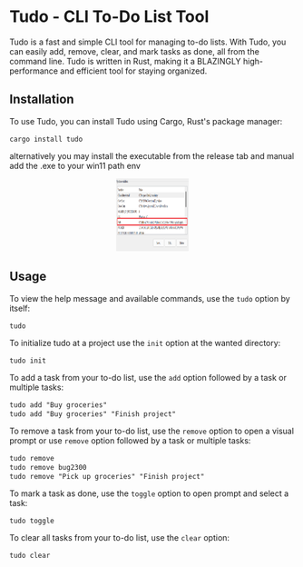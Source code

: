 # Tudo - CLI To-Do List Tool

Tudo is a fast and simple CLI tool for managing to-do lists. With Tudo, you can easily add, remove, clear, and mark tasks as done, all from the command line. Tudo is written in Rust, making it a BLAZINGLY high-performance and efficient tool for staying organized.

## Installation

To use Tudo, you can install Tudo using Cargo, Rust's package manager:

```
cargo install tudo
```

alternatively you may install the executable from the release tab and manual add the .exe to your win11 path env

<p align="center">
  <img width="128" height="128" src="https://github.com/rmrz-daniel/Tudo/blob/main/src/Photos/Path.png">
</p>

## Usage

To view the help message and available commands, use the `tudo` option by itself:

```
tudo
```

To initialize tudo at a project use the `init` option at the wanted directory:

```
tudo init
```


To add a task from your to-do list, use the `add` option followed by a task or multiple tasks:

```
tudo add "Buy groceries"
tudo add "Buy groceries" "Finish project"
```

To remove a task from your to-do list, use the `remove` option to open a visual prompt or use `remove` option followed by a task or multiple tasks:

```
tudo remove
tudo remove bug2300
tudo remove "Pick up groceries" "Finish project"
```

To mark a task as done, use the `toggle` option to open prompt and select a task:

```
tudo toggle
```

To clear all tasks from your to-do list, use the `clear` option:

```
tudo clear
```
